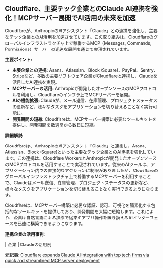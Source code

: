 ## Cloudflare、主要テック企業とのClaude AI連携を強化！MCPサーバー展開でAI活用の未来を加速

Cloudflareが、AnthropicのAIアシスタント「Claude」との連携を強化し、主要なテック企業とのAI活用を加速させています。この取り組みは、Cloudflareのグローバルインフラストラクチャ上で稼働するMCP（Messages, Commands, Permissions）サーバーの迅速な展開を通じて実現されています。

**主要ポイント:**

* **主要企業との連携:** Asana、Atlassian、Block (Square)、PayPal、Sentry、Stripeなど、多数の主要ソフトウェア企業がCloudflareと連携し、Claudeを活用したAI連携を実現。
* **MCPサーバーの活用:** Anthropicが開発したオープンソースのMCPプロトコルを利用し、Cloudflareのインフラ上でMCPサーバーを展開。
* **AIの機能拡張:** Claudeが、メール送信、在庫管理、プロジェクトステータスの更新など、様々なタスクをアプリケーションを切り替えることなく実行可能に。
* **開発期間の短縮:** Cloudflareは、MCPサーバー構築に必要なツールキットを提供し、開発期間を数週間から数日に短縮。

**詳細解説:**

Cloudflareは、AnthropicのAIアシスタント「Claude」と連携し、Asana、Atlassian、Block (Square)といった主要なテック企業とのAI連携を強化しています。この連携は、Cloudflare WorkersとAnthropicが開発したオープンソースのMCPプロトコルを活用することで実現されています。従来のAIツールは、アプリケーション内での直接的なアクションに制限がありましたが、Cloudflareのグローバルインフラストラクチャ上で稼働するMCPサーバーを利用することで、Claudeはメール送信、在庫管理、プロジェクトステータスの更新など、様々なタスクをアプリケーションを切り替えることなく実行できるようになります。

Cloudflareは、MCPサーバー構築に必要な認証、認可、可視化を簡素化する包括的なツールキットを提供しており、開発期間を大幅に短縮します。これにより、企業は自然言語による操作で従来のアプリ操作を置き換えるAIインターフェースを迅速に構築できるようになります。

**連携企業の活用事例:**

| 企業 | Claudeの活用例 

**元記事:** [Cloudflare expands Claude AI integration with top tech firms via quick and streamlined MCP server deployment](https://www.tech-critter.com/cloudflare-claude-ai-integration-with-mcp-server/)